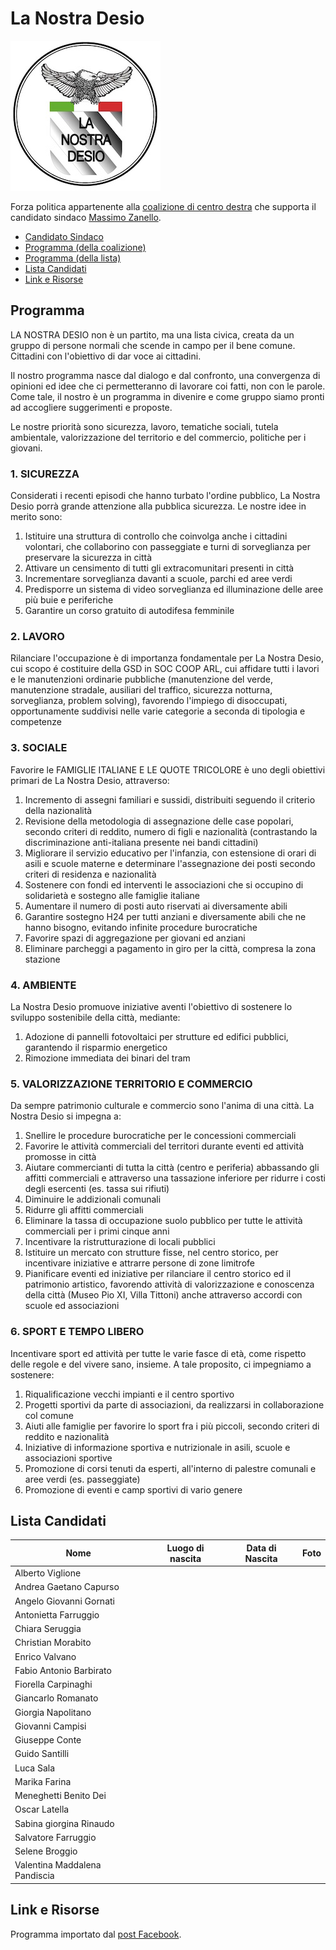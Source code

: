 # La Nostra Desio

![Logo La Nostra Desio](la-nostra-desio/logo.jpg)

Forza politica appartenente alla [coalizione di centro destra](coalizione-di-centro-destra.md) che supporta il candidato sindaco [Massimo Zanello](coalizione-di-centro-destra.md#massimo-zanello-candidato-sindaco).

- [Candidato Sindaco](coalizione-di-centro-destra.md#massimo-zanello-candidato-sindaco)
- [Programma (della coalizione)](coalizione-di-centro-destra.md#programma)
- [Programma (della lista)](#programma)
- [Lista Candidati](#lista-candidati)
- [Link e Risorse](#link-e-risorse)

## Programma

LA NOSTRA DESIO non è un partito, ma una lista civica, creata da un gruppo di persone normali che scende in campo per il bene comune. Cittadini con l'obiettivo di dar voce ai cittadini.

Il nostro programma nasce dal dialogo e dal confronto, una convergenza di opinioni ed idee che ci permetteranno di lavorare coi fatti, non con le parole. Come tale, il nostro è un programma in divenire e come gruppo siamo pronti ad accogliere suggerimenti e proposte.

Le nostre priorità sono sicurezza, lavoro, tematiche sociali, tutela ambientale, valorizzazione del territorio e del commercio, politiche per i giovani.

### 1. SICUREZZA

Considerati i recenti episodi che hanno turbato l'ordine pubblico, La Nostra Desio porrà grande attenzione alla pubblica sicurezza. Le nostre idee in merito sono:

1. Istituire una struttura di controllo che coinvolga anche i cittadini volontari, che collaborino con passeggiate e turni di sorveglianza per preservare la sicurezza in città
2. Attivare un censimento di tutti gli extracomunitari presenti in città
3. Incrementare sorveglianza davanti a scuole, parchi ed aree verdi
4. Predisporre un sistema di video sorveglianza ed illuminazione delle aree più buie e periferiche
5. Garantire un corso gratuito di autodifesa femminile

### 2. LAVORO

Rilanciare l'occupazione è di importanza fondamentale per La Nostra Desio, cui scopo é costituire della GSD in SOC COOP ARL, cui affidare tutti i lavori e le manutenzioni ordinarie pubbliche (manutenzione del verde, manutenzione stradale, ausiliari del traffico, sicurezza notturna, sorveglianza, problem solving), favorendo l'impiego di disoccupati, opportunamente suddivisi nelle varie categorie a seconda di tipologia e competenze

### 3. SOCIALE

Favorire le FAMIGLIE ITALIANE E LE QUOTE TRICOLORE è uno degli obiettivi primari de La Nostra Desio, attraverso:

1. Incremento di assegni familiari e sussidi, distribuiti seguendo il criterio della nazionalità
2. Revisione della metodologia di assegnazione delle case popolari, secondo criteri di reddito, numero di figli e nazionalità (contrastando la discriminazione anti-italiana presente nei bandi cittadini)
3. Migliorare il servizio educativo per l'infanzia, con estensione di orari di asili e scuole materne e
determinare l'assegnazione dei posti secondo criteri di residenza e nazionalità
4. Sostenere con fondi ed interventi le associazioni che si occupino di solidarietà e sostegno alle famiglie italiane
5. Aumentare il numero di posti auto riservati ai diversamente abili
6. Garantire sostegno H24 per tutti anziani e diversamente abili che ne hanno bisogno, evitando infinite procedure burocratiche
7. Favorire spazi di aggregazione per giovani ed anziani
8. Eliminare parcheggi a pagamento in giro per la città, compresa la zona stazione

### 4. AMBIENTE

La Nostra Desio promuove iniziative aventi l'obiettivo di sostenere lo sviluppo sostenibile della città, mediante:

1. Adozione di pannelli fotovoltaici per strutture ed edifici pubblici, garantendo il risparmio energetico
2. Rimozione immediata dei binari del tram

### 5. VALORIZZAZIONE TERRITORIO E COMMERCIO

Da sempre patrimonio culturale e commercio sono l'anima di una città. La Nostra Desio si impegna a:

1. Snellire le procedure burocratiche per le concessioni commerciali
2. Favorire le attività commerciali del territori durante eventi ed attività promosse in città
3. Aiutare commercianti di tutta la città (centro e periferia) abbassando gli affitti commerciali e attraverso una tassazione inferiore per ridurre i costi degli esercenti (es. tassa sui rifiuti)
4. Diminuire le addizionali comunali
5. Ridurre gli affitti commerciali
6. Eliminare la tassa di occupazione suolo pubblico per tutte le attività commerciali per i primi cinque anni
7. Incentivare la ristrutturazione di locali pubblici
8. Istituire un mercato con strutture fisse, nel centro storico, per incentivare iniziative e attrarre persone di zone limitrofe
9. Pianificare eventi ed iniziative per rilanciare il centro storico ed il patrimonio artistico, favorendo attività di valorizzazione e conoscenza della città (Museo Pio XI, Villa Tittoni) anche attraverso accordi con scuole ed associazioni

### 6. SPORT E TEMPO LIBERO

Incentivare sport ed attività per tutte le varie fasce di età, come rispetto delle regole e del vivere sano, insieme. A tale proposito, ci impegniamo a sostenere:

1. Riqualificazione vecchi impianti e il centro sportivo
2. Progetti sportivi da parte di associazioni, da realizzarsi in collaborazione col comune
3. Aiuti alle famiglie per favorire lo sport fra i più piccoli, secondo criteri di reddito e nazionalità
4. Iniziative di informazione sportiva e nutrizionale in asili, scuole e associazioni sportive
5. Promozione di corsi tenuti da esperti, all'interno di palestre comunali e aree verdi (es. passeggiate)
6. Promozione di eventi e camp sportivi di vario genere

## Lista Candidati

| Nome | Luogo di nascita | Data di Nascita | Foto |
|------|------------------|-----------------|:----:|
| Alberto Viglione | | | |
| Andrea Gaetano Capurso | | | |
| Angelo Giovanni Gornati | | | |
| Antonietta Farruggio | | | |
| Chiara Seruggia | | | |
| Christian Morabito | | | |
| Enrico Valvano | | | |
| Fabio Antonio Barbirato | | | |
| Fiorella Carpinaghi | | | |
| Giancarlo Romanato | | | |
| Giorgia Napolitano | | | |
| Giovanni Campisi | | | |
| Giuseppe Conte | | | |
| Guido Santilli | | | |
| Luca Sala | | | |
| Marika Farina | | | |
| Meneghetti Benito Dei | | | |
| Oscar Latella | | | |
| Sabina giorgina Rinaudo | | | |
| Salvatore Farruggio | | | |
| Selene Broggio | | | |
| Valentina Maddalena Pandiscia | | | |

## Link e Risorse

Programma importato dal [post Facebook](https://www.facebook.com/groups/635250689889117/permalink/1010104575737058/).
